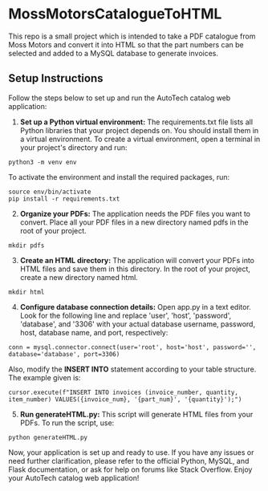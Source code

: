 # MossMotorsCatalogueToHTML

This repo is a small project which is intended to take a PDF catalogue from Moss Motors and convert it into HTML so that the part numbers can be selected and added to a MySQL database to generate invoices. 

## Setup Instructions

Follow the steps below to set up and run the AutoTech catalog web application:

1. **Set up a Python virtual environment:**
The requirements.txt file lists all Python libraries that your project depends on. You should install them in a virtual environment.
To create a virtual environment, open a terminal in your project's directory and run:

```
python3 -m venv env
```

To activate the environment and install the required packages, run:

```
source env/bin/activate
pip install -r requirements.txt
```

2. **Organize your PDFs:**
The application needs the PDF files you want to convert. Place all your PDF files in a new directory named pdfs in the root of your project.

```
mkdir pdfs
```

3. **Create an HTML directory:**
The application will convert your PDFs into HTML files and save them in this directory. In the root of your project, create a new directory named html.

```
mkdir html
```

4. **Configure database connection details:**
Open app.py in a text editor. Look for the following line and replace 'user', 'host', 'password', 'database', and '3306' with your actual database username, password, host, database name, and port, respectively:

```
conn = mysql.connector.connect(user='root', host='host', password='', database='database', port=3306)
```

Also, modify the **INSERT INTO** statement according to your table structure. The example given is:
```
cursor.execute(f"INSERT INTO invoices (invoice_number, quantity, item_number) VALUES({invoice_num}, '{part_num}', '{quantity}');")
```

5. **Run generateHTML.py:**
This script will generate HTML files from your PDFs. To run the script, use:

```
python generateHTML.py
```

Now, your application is set up and ready to use. If you have any issues or need further clarification, please refer to the official Python, MySQL, and Flask documentation, or ask for help on forums like Stack Overflow. Enjoy your AutoTech catalog web application!
